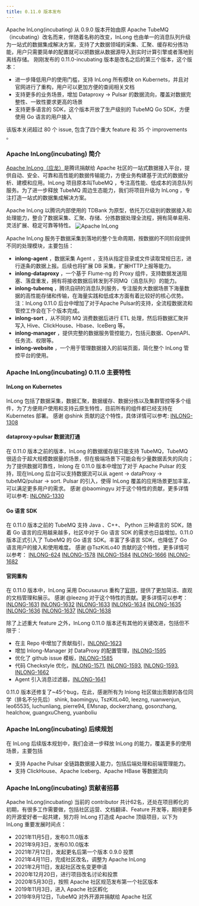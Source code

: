 ```yaml
---
title: 0.11.0 版本发布
---
```


Apache InLong(incubating) 从 0.9.0 版本开始由原 Apache TubeMQ（incubating）改名而来，伴随着名称的改变，InLong 也由单一的消息队列升级为一站式的数据集成解决方案，支持了大数据领域的采集、汇聚、缓存和分拣功能，用户只需要简单的配置就可以把数据从数据源导入到实时计算引擎或者落地到离线存储。
刚刚发布的 0.11.0-incubating 版本是改名之后的第三个版本，这个版本：
- 进一步降低用户的使用门槛，支持 InLong 所有模块 on Kubernets，并且对官网进行了重构，用户可以更加方便的查阅相关文档
- 支持更多的业务场景，增加 Dataproxy -> Pulsar 的数据流向，覆盖对数据完整性、一致性要求更高的场景
- 支持更多语言的 SDK，这个版本开放了生产级别的 TubeMQ Go SDK，方便使用 Go 语言的用户接入

该版本关闭超过 80 个 issue, 包含了四个重大 feature 和 35 个 improvements 。

### Apache InLong(incubating) 简介
[Apache InLong（应龙）](https://inlong.apache.org/zh-cn/)是腾讯捐献给 Apache 社区的一站式数据接入平台，提供自动、安全、可靠和高性能的数据传输能力，方便业务构建基于流式的数据分析、建模和应用。InLong 项目原本叫TubeMQ ，专注高性能、低成本的消息队列服务。为了进一步释放 TubeMQ 周边生态能力，我们将项目升级为 InLong ，专注打造一站式的数据集成解决方案。

Apache InLong 以腾讯内部使用的 TDBank 为原型，依托万亿级别的数据接入和处理能力，整合了数据采集、汇聚、存储、分拣数据处理全流程，拥有简单易用、灵活扩展、稳定可靠等特性。
<img src="/img/inlong_architecture.png" align="center" alt="Apache InLong"/>

 Apache InLong 服务于数据采集到落地的整个生命周期，按数据的不同阶段提供不同的处理模块，主要包括：
 - **inlong-agent** ，数据采集 Agent ，支持从指定目录或文件读取常规日志，进行逐条的数据上报。后续也将扩展 DB 采集，扩展HTTP上报等能力。
 - **inlong-dataproxy** ，一个基于 Flume-ng 的 Proxy 组件，支持数据发送阻塞、落盘重发，拥有将接收数据后转发到不同MQ（消息队列）的能力。
 - **inlong-tubemq** ，腾讯自研的消息队列服务，专注服务大数据场景下海量数据的高性能存储和传输，在海量实践和低成本方面有着比较好的核心优势。 注：InLong 0.11.0 后台中增加了对于Apache Pulsar的支持，全流程数据流和管控工作会在下个版本完成。
 - **inlong-sort** ，从不同的 MQ 消费数据后进行 ETL 处理，然后将数据汇聚并写入 Hive、ClickHouse、Hbase、IceBerg 等。
 - **inlong-manager** ，提供完整的数据服务管控能力，包括元数据、OpenAPI、任务流、权限等。
 - **inlong-website** ，一个用于管理数据接入的前端页面，简化整个 InLong 管控平台的使用。

### Apache InLong(incubating) 0.11.0 主要特性
#### InLong on Kubernetes 
InLong 包括了数据采集，数据汇聚，数据缓存、数据分拣以及集群管控等多个组件，为了方便用户使用和支持云原生特性，目前所有的组件都已经支持在 Kubernetes 部署。
感谢 @shink 贡献的这个特性，具体详情可以参考:
[INLONG-1308](https://github.com/apache/incubator-inlong/issues/1308)

#### dataproxy->pulsar 数据流打通
在 0.11.0 版本之前的版本，InLong 的数据缓存层只能支持 TubeMQ，TubeMQ 很适合于超大规模数据量的场景，但在极端场景下可能会有少量数据丢失的风向；为了提供数据可靠性，Inlong 在 0.11.0 版本中增加了对于 Apache Pulsar 的支持，现在InLong 后台可以支持数据流可以从 agent -> dataProxy -> tubeMQ/pulsar -> sort.  Pulsar 的引入，使得 InLong 覆盖的应用场景更加丰富，可以满足更多用户的需求。
感谢 @baomingyu 对于这个特性的贡献，更多详情可以参考:
[INLONG-1330](https://github.com/apache/incubator-inlong/issues/1330)

#### Go 语言 SDK
在 0.11.0 版本之前的 TubeMQ 支持 Java 、C++、 Python 三种语言的 SDK，随着 Go 语言的应用越来越多，社区中对于 Go 语言 SDK 的需求也日益增加，0.11.0 版本正式引入了 TubeMQ 的 Go 语言 SDK。丰富了多语言 SDK，也降低了 Go 语言用户的接入和使用难度。
感谢 @TszKitLo40 贡献的这个特性，更多详情可以参考：
[INLONG-624](https://github.com/apache/incubator-inlong/issues/624)
[INLONG-1578](https://github.com/apache/incubator-inlong/issues/1570)
[INLONG-1584](https://github.com/apache/incubator-inlong/issues/1584)
[INLONG-1666](https://github.com/apache/incubator-inlong/issues/1666)
[INLONG-1682](https://github.com/apache/incubator-inlong/issues/1682)

#### 官网重构
在 0.11.0 版本中，InLong 采用 Docusaurus 重构了[官网](https://inlong.apache.org/)，提供了更加简洁、直观的文档管理和展示。
感谢 @leezng 对于这个特性的贡献。更多详情可以参考：
[INLONG-1631](https://github.com/apache/incubator-inlong/issues/1631)
[INLONG-1632](https://github.com/apache/incubator-inlong/issues/1632)
[INLONG-1633](https://github.com/apache/incubator-inlong/issues/1633)
[INLONG-1634](https://github.com/apache/incubator-inlong/issues/1634)
[INLONG-1635](https://github.com/apache/incubator-inlong/issues/1635)
[INLONG-1636](https://github.com/apache/incubator-inlong/issues/1636)
[INLONG-1637](https://github.com/apache/incubator-inlong/issues/1637)
[INLONG-1638](https://github.com/apache/incubator-inlong/issues/1638)

除了上述重大 feature 之外，InLong 0.11.0 版本还有其他的关键改进，包括但不限于：
- 在主 Repo 中增加了贡献指引，[INLONG-1623](https://github.com/apache/incubator-inlong/issues/1623)
- 增加 Inlong-Manager 对 DataProxy 的配置管理，[INLONG-1595](https://github.com/apache/incubator-inlong/issues/1595)
- 优化了 github issue 模板，[INLONG-1585](https://github.com/apache/incubator-inlong/issues/1585)
- 代码 Checkstyle 优化，[INLONG-1571](https://github.com/apache/incubator-inlong/issues/1571), [INLONG-1593](https://github.com/apache/incubator-inlong/issues/1593), [INLONG-1593](https://github.com/apache/incubator-inlong/issues/1593), [INLONG-1662](https://github.com/apache/incubator-inlong/issues/1662)
- Agent 引入消息过滤器，[INLONG-1641](https://github.com/apache/incubator-inlong/issues/1641)

0.11.0 版本还修复了~45个bug，在此，感谢所有为 Inlong 社区做出贡献的各位同学（排名不分先后）
shink, baomingyu, TszKitLo40, leezng, ruanwenjun, leo65535, luchunliang, pierre94, EMsnap, dockerzhang, gosonzhang, healchow, guangxuCheng, yuanboliu


### Apache InLong(incubating) 后续规划
在 InLong 后续版本规划中，我们会进一步释放 InLong 的能力，覆盖更多的使用场景，主要包括

- 支持 Apache Pulsar 全链路数据接入能力，包括后端处理和前端管理能力。
- 支持 ClickHouse、Apache Iceberg、Apache HBase 等数据流向

### Apache InLong(incubating) 贡献者招募
Apache InLong(incubating) 当前的 contributor 共计62名，还处在项目孵化的初期，有很多工作需要做，包括社区运营、文档翻译、Feature 开发等，期待更多的开源爱好者一起共建，努力将 InLong 打造成 Apache 顶级项目，以下为 InLong 重要发展时间点：
- 2021年11月5日，发布0.11.0版本
- 2021年9月3日，发布0.10.0版本
- 2021年7月12日，发起更名后第一个版本 0.9.0 投票
- 2021年4月11日，完成社区改名，调整为 Apache InLong
- 2021年2月11日，发起社区改名变更申请
- 2020年12月20日，进行项目改名讨论和投票
- 2020年5月30日，按照 Apache 社区规范发布第一个社区版本
- 2019年11月3日，进入 Apache 社区孵化
- 2019年9月12日，TubeMQ 对外开源并捐献给 Apache 社区

